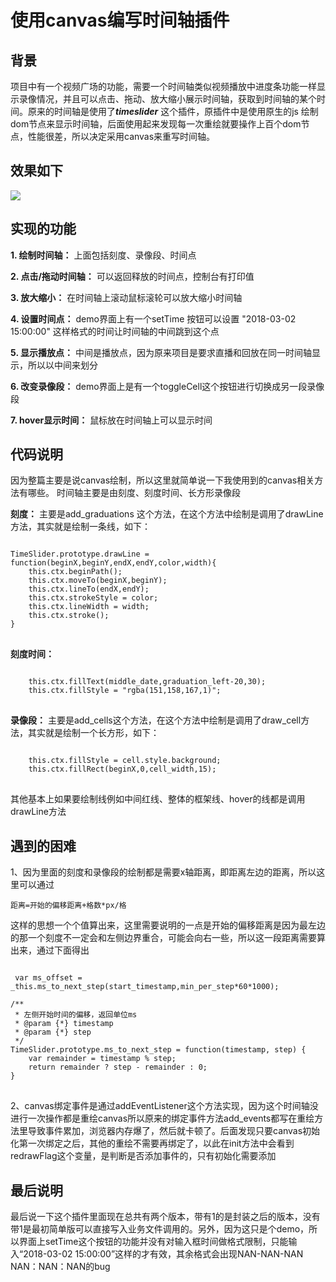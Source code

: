 # 使用canvas编写时间轴插件 #


## **背景** ##
项目中有一个视频广场的功能，需要一个时间轴类似视频播放中进度条功能一样显示录像情况，并且可以点击、拖动、放大缩小展示时间轴，获取到时间轴的某个时间。原来的时间轴是使用了***timeslider*** 这个插件，原插件中是使用原生的js 绘制dom节点来显示时间轴，后面使用起来发现每一次重绘就要操作上百个dom节点，性能很差，所以决定采用canvas来重写时间轴。

## 效果如下 ##
![](https://i.imgur.com/7ZMccjo.png)

## **实现的功能** ##
**1. 绘制时间轴：**
上面包括刻度、录像段、时间点

**2. 点击/拖动时间轴：**
可以返回释放的时间点，控制台有打印值

**3. 放大缩小：**
在时间轴上滚动鼠标滚轮可以放大缩小时间轴

**4. 设置时间点：**
demo界面上有一个setTime 按钮可以设置 "2018-03-02 15:00:00" 这样格式的时间让时间轴的中间跳到这个点

**5. 显示播放点：**
中间是播放点，因为原来项目是要求直播和回放在同一时间轴显示，所以以中间来划分

**6. 改变录像段：**
demo界面上是有一个toggleCell这个按钮进行切换成另一段录像段

**7. hover显示时间：**
鼠标放在时间轴上可以显示时间

## 代码说明 ##
因为整篇主要是说canvas绘制，所以这里就简单说一下我使用到的canvas相关方法有哪些。
时间轴主要是由刻度、刻度时间、长方形录像段

**刻度：**
主要是add_graduations 这个方法，在这个方法中绘制是调用了drawLine方法，其实就是绘制一条线，如下：
<pre>
<code>
TimeSlider.prototype.drawLine = function(beginX,beginY,endX,endY,color,width){
	this.ctx.beginPath();
	this.ctx.moveTo(beginX,beginY);
	this.ctx.lineTo(endX,endY);
	this.ctx.strokeStyle = color;
	this.ctx.lineWidth = width;
	this.ctx.stroke();
}    
</code>
</pre>

**刻度时间：**
<pre>
<code>
    this.ctx.fillText(middle_date,graduation_left-20,30);
    this.ctx.fillStyle = "rgba(151,158,167,1)";
</code>
</pre>

**录像段：**
主要是add_cells这个方法，在这个方法中绘制是调用了draw_cell方法，其实就是绘制一个长方形，如下：
<pre>
<code>
    this.ctx.fillStyle = cell.style.background;
    this.ctx.fillRect(beginX,0,cell_width,15);
</code>
</pre>

其他基本上如果要绘制线例如中间红线、整体的框架线、hover的线都是调用drawLine方法

## 遇到的困难 ##
1、因为里面的刻度和录像段的绘制都是需要x轴距离，即距离左边的距离，所以这里可以通过

    距离=开始的偏移距离+格数*px/格 
这样的思想一个个值算出来，这里需要说明的一点是开始的偏移距离是因为最左边的那一个刻度不一定会和左侧边界重合，可能会向右一些，所以这一段距离需要算出来，通过下面得出
<pre>
<code>
 var ms_offset = _this.ms_to_next_step(start_timestamp,min_per_step*60*1000);

/**
 * 左侧开始时间的偏移，返回单位ms
 * @param {*} timestamp 
 * @param {*} step 
 */
TimeSlider.prototype.ms_to_next_step = function(timestamp, step) {
    var remainder = timestamp % step;
    return remainder ? step - remainder : 0;
}
</code>
</pre>

2、canvas绑定事件是通过addEventListener这个方法实现，因为这个时间轴没进行一次操作都是重绘canvas所以原来的绑定事件方法add_events都写在重绘方法里导致事件累加，浏览器内存爆了，然后就卡顿了。后面发现只要canvas初始化第一次绑定之后，其他的重绘不需要再绑定了，以此在init方法中会看到redrawFlag这个变量，是判断是否添加事件的，只有初始化需要添加

## 最后说明 ##
最后说一下这个插件里面现在总共有两个版本，带有1的是封装之后的版本，没有带1是最初简单版可以直接写入业务文件调用的。另外，因为这只是个demo，所以界面上setTime这个按钮的功能并没有对输入框时间做格式限制，只能输入“2018-03-02 15:00:00”这样的才有效，其余格式会出现NAN-NAN-NAN NAN：NAN：NAN的bug